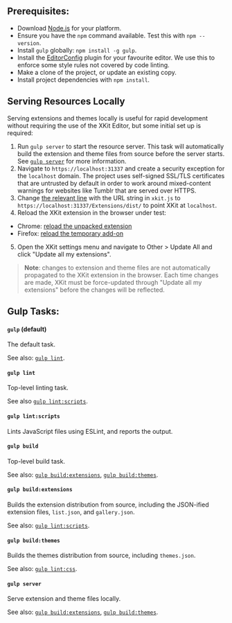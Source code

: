 ## Prerequisites:

* Download [Node.js](https://nodejs.org/download/) for your platform.
* Ensure you have the `npm` command available.  Test this with `npm --version`.
* Install `gulp` globally: `npm install -g gulp`.
* Install the [EditorConfig](http://editorconfig.org/#download) plugin for your favourite editor.  We use this to enforce some style rules not covered by code linting.
* Make a clone of the project, or update an existing copy.
* Install project dependencies with `npm install`.

## Serving Resources Locally

Serving extensions and themes locally is useful for rapid development without requiring the use of the XKit Editor, but some initial set up is required:

1. Run `gulp server` to start the resource server.  This task will automatically build the extension and theme files from source before the server starts.  See [`gulp server`](#gulp-server) for more information.
2. Navigate to `https://localhost:31337` and create a security exception for the `localhost` domain.  The project uses self-signed SSL/TLS certificates that are untrusted by default in order to work around mixed-content warnings for websites like Tumblr that are served over HTTPS.
3. Change [the relevant line](https://github.com/new-xkit/XKit/blob/db88af1f6d232a4f3e8ba4626f28a0d64240e2a0/xkit.js#L233) with the URL string in `xkit.js` to `https://localhost:31337/Extensions/dist/` to point XKit at `localhost`.
4. Reload the XKit extension in the browser under test:
  - Chrome: [reload the unpacked extension](https://developer.chrome.com/extensions/getstarted#unpacked)
  - Firefox: [reload the temporary add-on](https://developer.mozilla.org/en-US/docs/Tools/about:debugging#Extensions)
5. Open the XKit settings menu and navigate to Other > Update All and click "Update all my extensions".

> **Note**: changes to extension and theme files are not automatically propagated to the XKit extension in the browser.  Each time changes are made, XKit must be force-updated through "Update all my extensions" before the changes will be reflected.

## Gulp Tasks:

#### `gulp` (default)

The default task.

See also: [`gulp lint`](#gulp-lint).

#### `gulp lint`

Top-level linting task.

See also [`gulp lint:scripts`](#gulp-lintscripts).

#### `gulp lint:scripts`

Lints JavaScript files using ESLint, and reports the output.

#### `gulp build`

Top-level build task.

See also: [`gulp build:extensions`](#gulp-buildextensions), [`gulp build:themes`](#gulp-buildthemes).

#### `gulp build:extensions`

Builds the extension distribution from source, including the JSON-ified extension files, `list.json`, and `gallery.json`.

See also: [`gulp lint:scripts`](#gulp-lintscripts).

#### `gulp build:themes`

Builds the themes distribution from source, including `themes.json`.

See also: [`gulp lint:css`](#gulp-lintcss).

#### `gulp server`

Serve extension and theme files locally.

See also: [`gulp build:extensions`](#gulp-buildextensions), [`gulp build:themes`](#gulp-buildthemes).
